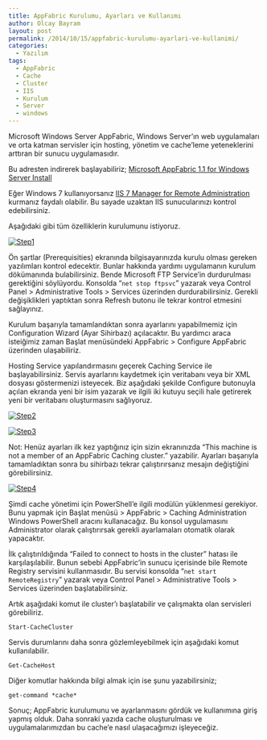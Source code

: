 ```yaml
---
title: AppFabric Kurulumu, Ayarları ve Kullanımı
author: Olcay Bayram
layout: post
permalink: /2014/10/15/appfabric-kurulumu-ayarlari-ve-kullanimi/
categories:
  - Yazılım
tags:
  - AppFabric
  - Cache
  - Cluster
  - IIS
  - Kurulum
  - Server
  - windows
---
```

Microsoft Windows Server AppFabric, Windows Server&#8217;ın web uygulamaları ve orta katman servisler için hosting, yönetim ve cache&#8217;leme yeteneklerini arttıran bir sunucu uygulamasıdır.

Bu adresten indirerek başlayabiliriz; <a href="http://www.microsoft.com/en-us/download/details.aspx?id=27115" target="_blank">Microsoft AppFabric 1.1 for Windows Server Install</a>

Eğer Windows 7 kullanıyorsanız <a href="http://go.microsoft.com/fwlink/?LinkId=182018" target="_blank">IIS 7 Manager for Remote Administration</a> kurmanız faydalı olabilir. Bu sayade uzaktan IIS sunucularınızı kontrol edebilirsiniz.

Aşağıdaki gibi tüm özelliklerin kurulumunu istiyoruz.

[<img class="aligncenter size-full wp-image-140" src="http://i1.wp.com/otomatikmuhendis.com/wp-content/uploads/2014/10/Step1.png?fit=474%2C346" alt="Step1" data-recalc-dims="1" />][1]

Ön şartlar (Prerequisities) ekranında bilgisayarınızda kurulu olması gereken yazılımları kontrol edecektir. Bunlar hakkında yardımı uygulamanın kurulum dökümanında bulabilirsiniz. Bende Microsoft FTP Service&#8217;in durdurulması gerektiğini söylüyordu. Konsolda &#8220;`net stop ftpsvc`&#8221; yazarak veya Control Panel > Administrative Tools > Services üzerinden durdurabilirsiniz. Gerekli değişiklikleri yaptıktan sonra Refresh butonu ile tekrar kontrol etmesini sağlayınız.

Kurulum başarıyla tamamlandıktan sonra ayarlarını yapabilmemiz için Configuration Wizard (Ayar Sihirbazı) açılacaktır. Bu yardımcı araca isteiğimiz zaman Başlat menüsündeki AppFabric > Configure AppFabric üzerinden ulaşabiliriz.

Hosting Service yapılandırmasını geçerek Caching Service ile başlayabilirsiniz. Servis ayarlarını kaydetmek için veritabanı veya bir XML dosyası göstermenizi isteyecek. Biz aşağıdaki şekilde Configure butonuyla açılan ekranda yeni bir isim yazarak ve ilgili iki kutuyu seçili hale getirerek yeni bir veritabanı oluşturmasını sağlıyoruz.

[<img src="http://i0.wp.com/otomatikmuhendis.com/wp-content/uploads/2014/10/Step2-300x224.png?fit=300%2C224" alt="Step2" class="aligncenter size-medium wp-image-141" data-recalc-dims="1" />][2]

<a href="http://otomatikmuhendis.com/2014/10/15/appfabric-kurulumu-ayarlari-ve-kullanimi/step3/" rel="attachment wp-att-142"><img src="http://i2.wp.com/otomatikmuhendis.com/wp-content/uploads/2014/10/Step3-300x224.png?fit=300%2C224" alt="Step3" class="aligncenter size-medium wp-image-142" data-recalc-dims="1" /></a>

Not: Henüz ayarları ilk kez yaptığınız için sizin ekranınızda &#8220;This machine is not a member of an AppFabric Caching cluster.&#8221; yazabilir. Ayarları başarıyla tamamladıktan sonra bu sihirbazı tekrar çalıştırırsanız mesajın değiştiğini görebilirsiniz.

[<img class="aligncenter size-medium wp-image-143" src="http://i0.wp.com/otomatikmuhendis.com/wp-content/uploads/2014/10/Step4-300x152.png?fit=300%2C152" alt="Step4" srcset="http://i1.wp.com/otomatikmuhendis.com/wp-content/uploads/2014/10/Step4.png?resize=300%2C152 300w, http://i1.wp.com/otomatikmuhendis.com/wp-content/uploads/2014/10/Step4.png?w=640 640w" sizes="(max-width: 300px) 100vw, 300px" data-recalc-dims="1" />][3]

Şimdi cache yönetimi için PowerShell&#8217;e ilgili modülün yüklenmesi gerekiyor. Bunu yapmak için Başlat menüsü > AppFabric > Caching Administration Windows PowerShell aracını kullanacağız. Bu konsol uygulamasını Administrator olarak çalıştırırsak gerekli ayarlamaları otomatik olarak yapacaktır.

İlk çalıştırıldığında &#8220;Failed to connect to hosts in the cluster&#8221; hatası ile karşılaşılabilir. Bunun sebebi AppFabric&#8217;in sunucu içerisinde bile Remote Registry servisini kullanmasıdır. Bu servisi konsolda &#8220;`net start RemoteRegistry`&#8221; yazarak veya Control Panel > Administrative Tools > Services üzerinden başlatabilirsiniz.

Artık aşağıdaki komut ile cluster&#8217;ı başlatabilir ve çalışmakta olan servisleri görebiliriz.

`Start-CacheCluster`

Servis durumlarını daha sonra gözlemleyebilmek için aşağıdaki komut kullanılabilir.

`Get-CacheHost`

Diğer komutlar hakkında bilgi almak için ise şunu yazabilirsiniz;

`get-command *cache*`

Sonuç; AppFabric kurulumunu ve ayarlanmasını gördük ve kullanımına giriş yapmış olduk. Daha sonraki yazıda cache oluşturulması ve uygulamalarımızdan bu cache&#8217;e nasıl ulaşacağımızı işleyeceğiz.

 [1]: http://i1.wp.com/otomatikmuhendis.com/wp-content/uploads/2014/10/Step1.png
 [2]: http://otomatikmuhendis.com/2014/10/15/appfabric-kurulumu-ayarlari-ve-kullanimi/step2/
 [3]: http://otomatikmuhendis.com/2014/10/15/appfabric-kurulumu-ayarlari-ve-kullanimi/step4/